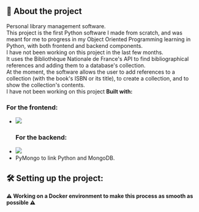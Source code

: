 <h2> 📖 About the project </h2>
Personal library management software. 
<br>This project is the first Python software I made from scratch, and was meant for me to progress in my Object Oriented Programming learning in Python, with both frontend and backend components.
<br>I have not been working on this project in the last few months.
<br>It uses the Bibliothèque Nationale de France's API to find bibliographical references and adding them to a database's collection. 
<br>At the moment, the software allows the user to add references to a collection (with the book's ISBN or its title), to create a collection, and to show the collection's contents.
<br>I have not been working on this project
<b> Built with:</b>
<h3>For the frontend:</h3>
<ul>
<li><img src="https://img.shields.io/badge/Qt-41CD52?style=for-the-badge&logo=qt&logoColor=white"></li>
<h3>For the backend:</h3>
<li><img src="https://img.shields.io/badge/MongoDB-4EA94B?style=for-the-badge&logo=mongodb&logoColor=white"</li> 
<li>PyMongo to link Python and MongoDB.</li>
</ul>

<h2> 🛠️ Setting up the project:</h2>
<b> ⚠️ Working on a Docker environment to make this process as smooth as possible ⚠️</b>

